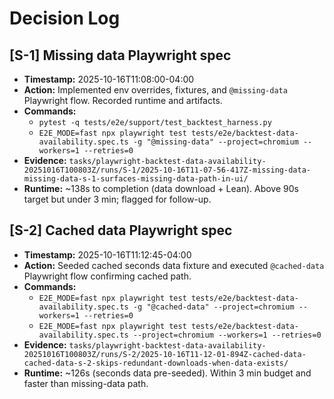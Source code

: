 # Decision Log

## [S-1] Missing data Playwright spec
- **Timestamp:** 2025-10-16T11:08:00-04:00
- **Action:** Implemented env overrides, fixtures, and `@missing-data` Playwright flow. Recorded runtime and artifacts.
- **Commands:**
  - `pytest -q tests/e2e/support/test_backtest_harness.py`
  - `E2E_MODE=fast npx playwright test tests/e2e/backtest-data-availability.spec.ts -g "@missing-data" --project=chromium --workers=1 --retries=0`
- **Evidence:** `tasks/playwright-backtest-data-availability-20251016T100803Z/runs/S-1/2025-10-16T11-07-56-417Z-missing-data-missing-data-s-1-surfaces-missing-data-path-in-ui/`
- **Runtime:** ~138s to completion (data download + Lean). Above 90s target but under 3 min; flagged for follow-up.

## [S-2] Cached data Playwright spec
- **Timestamp:** 2025-10-16T11:12:45-04:00
- **Action:** Seeded cached seconds data fixture and executed `@cached-data` Playwright flow confirming cached path.
- **Commands:**
  - `E2E_MODE=fast npx playwright test tests/e2e/backtest-data-availability.spec.ts -g "@cached-data" --project=chromium --workers=1 --retries=0`
  - `E2E_MODE=fast npx playwright test tests/e2e/backtest-data-availability.spec.ts --project=chromium --workers=1 --retries=0`
- **Evidence:** `tasks/playwright-backtest-data-availability-20251016T100803Z/runs/S-2/2025-10-16T11-12-01-894Z-cached-data-cached-data-s-2-skips-redundant-downloads-when-data-exists/`
- **Runtime:** ~126s (seconds data pre-seeded). Within 3 min budget and faster than missing-data path.
